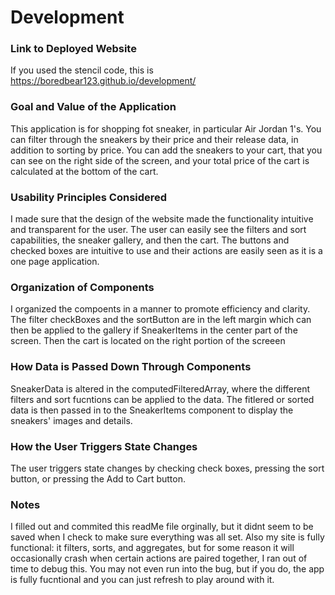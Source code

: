 # Development

### Link to Deployed Website
If you used the stencil code, this is https://boredbear123.github.io/development/

### Goal and Value of the Application
This application is for shopping fot sneaker, in particular Air Jordan 1's. You can filter through the sneakers by their price and their release data, in addition to sorting by price. You can add the sneakers to your cart, that you can see on the right side of the screen, and your total price of the cart is calculated at the bottom of the cart.

### Usability Principles Considered
I made sure that the design of the website made the functionality intuitive and transparent for the user. The user can easily see the filters and sort capabilities, the sneaker gallery, and then the cart. The buttons and checked boxes are intuitive to use and their actions are easily seen as it is a one page application. 
### Organization of Components
I organized the compoents in a manner to promote efficiency and clarity. The filter checkBoxes and the sortButton are in the left margin which can then be applied to the gallery if SneakerItems in the center part of the screen. Then the cart is located on the right portion of the screeen
### How Data is Passed Down Through Components
SneakerData is altered in the computedFilteredArray, where the different filters and sort fucntions can be applied to the data. The fitlered or sorted data is then passed in to the SneakerItems component to display the sneakers' images and details. 
### How the User Triggers State Changes
The user triggers state changes by checking check boxes, pressing the sort button, or pressing the Add to Cart button.

### Notes
I filled out and commited this readMe file orginally, but it didnt seem to be saved when I check to make sure everything was all set. 
Also my site is fully functional: it filters, sorts, and aggregates, but for some reason it will occasionally crash when certain actions are paired together, I ran out of time to debug this. You may not even run into the bug, but if you do, the app is fully fucntional and you can just refresh to play around with it.
